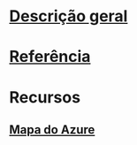 # [Descrição geral](index.md)
# [Referência](http://docs.microsoft.com/dotnet/api/?term=Microsoft.Azure)
# Recursos
## [Mapa do Azure](https://azure.microsoft.com/roadmap/)
